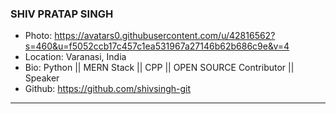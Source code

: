 ### SHIV PRATAP SINGH
- Photo: https://avatars0.githubusercontent.com/u/42816562?s=460&u=f5052ccb17c457c1ea531967a27146b62b686c9e&v=4
- Location: Varanasi, India
- Bio: Python || MERN Stack || CPP || OPEN SOURCE Contributor || Speaker
- Github: https://github.com/shivsingh-git
***

